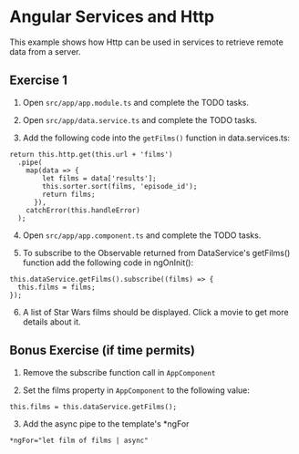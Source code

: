 # Angular Services and Http

This example shows how Http can be used in services to retrieve remote data from a server.

## Exercise 1

1. Open `src/app/app.module.ts` and complete the TODO tasks.

2. Open `src/app/data.service.ts` and complete the TODO tasks.

3. Add the following code into the `getFilms()` function in data.services.ts:

```
return this.http.get(this.url + 'films')
  .pipe(
    map(data => {
        let films = data['results'];
        this.sorter.sort(films, 'episode_id');
        return films;
      }),
    catchError(this.handleError)
  );
```
4. Open `src/app/app.component.ts` and complete the TODO tasks.

5. To subscribe to the Observable returned from DataService's getFilms() function add the following code in ngOnInit():

```
this.dataService.getFilms().subscribe((films) => {
  this.films = films;
});
```

6. A list of Star Wars films should be displayed. Click a movie to get more details about it.


## Bonus Exercise (if time permits)

1. Remove the subscribe function call in `AppComponent`

2. Set the films property in `AppComponent` to the following value:

```
this.films = this.dataService.getFilms();
```

3. Add the async pipe to the template's *ngFor

```
*ngFor="let film of films | async"
```

